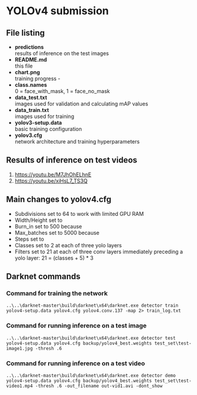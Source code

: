 # YOLOv4 submission

## File listing
- **predictions**  
  results of inference on the test images
- **README.md**  
  this file
- **chart.png**  
  training progress - 
- **class.names**      
  0 = face_with_mask, 1 = face_no_mask
- **data_test.txt**  
  images used for validation and calculating mAP values
- **data_train.txt**  
  images used for training
- **yolov3-setup.data**  
  basic training configuration
- **yolov3.cfg**  
  network architecture and training hyperparameters

  
## Results of inference on test videos
1. <https://youtu.be/M7JhOhELhnE>
2. <https://youtu.be/xiHsL7_TS3Q>

## Main changes to yolov4.cfg
- Subdivisions set to 64 to work with limited GPU RAM  
- Width/Height set to 
- Burn_in set to 500 because 
- Max_batches set to 5000 because 
- Steps set to
- Classes set to 2 at each of three yolo layers
- Filters set to 21 at each of three conv layers immediately preceding a yolo layer: 21 = (classes + 5) * 3

## Darknet commands
### Command for training the network
    ..\..\darknet-master\build\darknet\x64\darknet.exe detector train yolov4-setup.data yolov4.cfg yolov4.conv.137 -map 2> train_log.txt

### Command for running inference on a test image
    ..\..\darknet-master\build\darknet\x64\darknet.exe detector test yolov4-setup.data yolov4.cfg backup/yolov4_best.weights test_set\test-image1.jpg -thresh .6

### Command for running inference on a test video
    ..\..\darknet-master\build\darknet\x64\darknet.exe detector demo yolov4-setup.data yolov4.cfg backup/yolov4_best.weights test_set\test-video1.mp4 -thresh .6 -out_filename out-vid1.avi -dont_show

